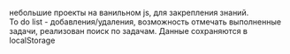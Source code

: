 небольшие проекты на ванильном js, для закрепления знаний.
<br>To do list - добавления/удаления, возможность отмечать выполненные задачи, реализован поиск по задачам. Данные сохраняются в localStorage
